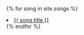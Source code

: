 ---
---
{% for song in site.songs %}
<li><a href="{{ site.baseurl }}{{ song.url }}">{{ song.title }}</a></li>
{% endfor %}
</div>